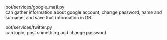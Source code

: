 bot/services/google_mail.py<br/> 
can gather information about google account, change password, name and surname, and save that information in DB. <br/>

bot/services/twitter.py<br/> can login, post something and change password.